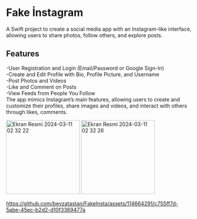 # Fake İnstagram
A Swift project to create a social media app with an Instagram-like interface, allowing users to share photos, follow others, and explore posts.
## Features
-User Registration and Login (Email/Password or Google Sign-In) <br>
-Create and Edit Profile with Bio, Profile Picture, and Username  <br>
-Post Photos and Videos  <br>
-Like and Comment on Posts  <br>
-View Feeds from People You Follow  <br>
The app mimics Instagram’s main features, allowing users to create and customize their profiles, share images and videos, and interact with others through likes, comments.

<img width="200" alt="Ekran Resmi 2024-03-11 02 32 22" src="https://github.com/beyzatastan/FakeInsta/assets/114664291/52d98e4d-ae04-4142-a970-ec8238214d4f">
<img width="200" alt="Ekran Resmi 2024-03-11 02 32 26" src="https://github.com/beyzatastan/FakeInsta/assets/114664291/dff0f4fe-bedc-4e20-a76b-4eb8e9f3ab39">



https://github.com/beyzatastan/FakeInsta/assets/114664291/c755ff7d-5abe-45ec-b2d2-d10f3369477a

